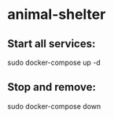 # animal-shelter

## Start all services:  
sudo docker-compose up -d  

## Stop and remove:  
sudo docker-compose down  
